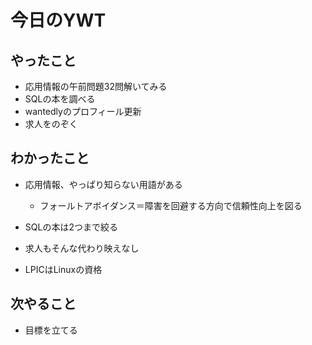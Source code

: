 # 今日のYWT

## やったこと

- 応用情報の午前問題32問解いてみる
- SQLの本を調べる
- wantedlyのプロフィール更新
- 求人をのぞく

## わかったこと

- 応用情報、やっぱり知らない用語がある
  - フォールトアボイダンス＝障害を回避する方向で信頼性向上を図る

- SQLの本は2つまで絞る
- 求人もそんな代わり映えなし
- LPICはLinuxの資格

## 次やること

- 目標を立てる
